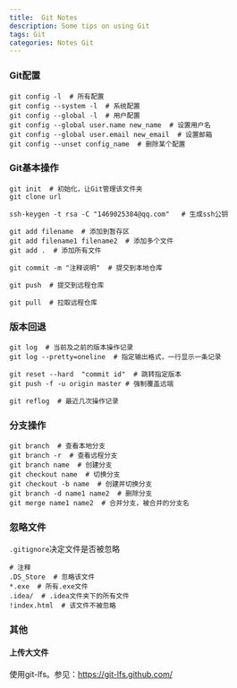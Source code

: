 ```yaml
---
title:  Git Notes
description: Some tips on using Git
tags: Git
categories: Notes Git
---
```


### Git配置

```shell
git config -l  # 所有配置
git config --system -l  # 系统配置
git config --global -l  # 用户配置
git config --global user.name new_name  # 设置用户名
git config --global user.email new_email  # 设置邮箱
git config --unset config_name  # 删除某个配置
```

### Git基本操作

```shell
git init  # 初始化，让Git管理该文件夹
git clone url

ssh-keygen -t rsa -C "1469025384@qq.com"   # 生成ssh公钥

git add filename  # 添加到暂存区
git add filename1 filename2  # 添加多个文件
git add .  # 添加所有文件

git commit -m "注释说明"  # 提交到本地仓库

git push  # 提交到远程仓库

git pull  # 拉取远程仓库
```

### 版本回退

```shell
git log  # 当前及之前的版本操作记录
git log --pretty=oneline  # 指定输出格式，一行显示一条记录

git reset --hard  "commit id"  # 跳转指定版本
git push -f -u origin master # 强制覆盖远端  

git reflog  # 最近几次操作记录
```

### 分支操作

```shell
git branch  # 查看本地分支
git branch -r  # 查看远程分支
git branch name  # 创建分支
git checkout name  # 切换分支
git checkout -b name  # 创建并切换分支
git branch -d name1 name2  # 删除分支
git merge name1 name2  # 合并分支，被合并的分支名
```

### 忽略文件

`.gitignore`决定文件是否被忽略

```
# 注释
.DS_Store  # 忽略该文件
*.exe  # 所有.exe文件
.idea/  # .idea文件夹下的所有文件
!index.html  # 该文件不被忽略
```

### 其他

#### 上传大文件

使用git-lfs。参见：https://git-lfs.github.com/
